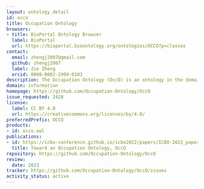 ```yaml
---
layout: ontology_detail
id: occo
title: Occupation Ontology
browsers:
- title: BioPortal Ontology Browser
  label: BioPortal
  url: https://bioportal.bioontology.org/ontologies/OCCO?p=classes
contact:
  email: zhengj2007@gmail.com
  github: zhengj2007
  label: Jie Zheng
  orcid: 0000-0002-2999-0103
description: The Occupation Ontology (OccO) is an ontology in the domain of human occupations. OccO is an initial ontological presentation of information taken from a standardized occupation taxonomy, the US Standard Occupational Classification (SOC) as enhanced by the O*Net system.
domain: information
homepage: https://github.com/Occupation-Ontology/OccO
issue_requested: 2428
license:
  label: CC BY 4.0
  url: https://creativecommons.org/licenses/by/4.0/
preferredPrefix: OCCO
products:
- id: occo.owl
publications:
- id: https://icbo-conference.github.io/icbo2022/papers/ICBO-2022_paper_5061.pdf
  title: Toward an Occupation Ontology, OccO
repository: https://github.com/Occupation-Ontology/OccO
review:
  date: 2023
tracker: https://github.com/Occupation-Ontology/OccO/issues
activity_status: active
---
```

